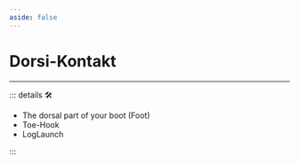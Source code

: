 ```yaml
---
aside: false
---
```

# Dorsi-Kontakt

---

<!-- =================================================== -->
<!-- =================================================== -->
<!-- =================================================== -->
<!-- =================================================== -->
<!-- =================================================== -->
::: details 🛠

- The dorsal part of your boot (Foot)
- Toe-Hook
- LogLaunch

:::
